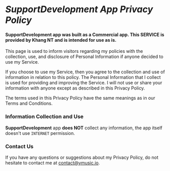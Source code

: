 # _SupportDevelopment App Privacy Policy_

#### **SupportDevelopment** app was built as a Commercial app. This SERVICE is provided by Khang NT and is intended for use as is.

This page is used to inform visitors regarding my policies with the collection, use, and disclosure of Personal Information if anyone decided to use my Service.

If you choose to use my Service, then you agree to the collection and use of information in relation to this policy. The Personal Information that I collect is used for providing and improving the Service. I will not use or share your information with anyone except as described in this Privacy Policy.

The terms used in this Privacy Policy have the same meanings as in our Terms and Conditions.

### Information Collection and Use

**SupportDevelopment** app **does NOT** collect any information, the app itself doesn't use `INTERNET` permission.
### Contact Us

If you have any questions or suggestions about my Privacy Policy, do not hesitate to contact me at contact@ymusic.io.
<br><br><br>




